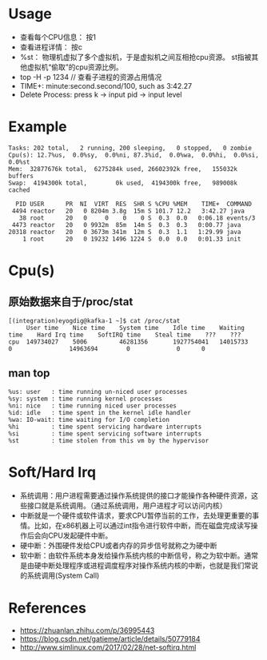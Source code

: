 # Usage
- 查看每个CPU信息： 按1
- 查看进程详情： 按c
- %st： 物理机虚拟了多个虚拟机，于是虚拟机之间互相抢cpu资源。 st指被其他虚拟机“偷取”的cpu资源比例。
- top -H -p 1234 // 查看子进程的资源占用情况
- TIME+: minute:second.second/100, such as 3:42.27
- Delete Process: press k -> input pid -> input level

# Example
	Tasks: 202 total,   2 running, 200 sleeping,   0 stopped,   0 zombie
	Cpu(s): 12.7%us,  0.0%sy,  0.0%ni, 87.3%id,  0.0%wa,  0.0%hi,  0.0%si,  0.0%st
	Mem:  32877676k total,  6275284k used, 26602392k free,   155032k buffers
	Swap:  4194300k total,        0k used,  4194300k free,   989008k cached

	  PID USER      PR  NI  VIRT  RES  SHR S %CPU %MEM    TIME+  COMMAND
	 4494 reactor   20   0 8204m 3.8g  15m S 101.7 12.2   3:42.27 java
	   38 root      20   0     0    0    0 S  0.3  0.0   0:06.18 events/3
	 4473 reactor   20   0 9932m  85m  14m S  0.3  0.3   0:00.77 java
	20318 reactor   20   0 3673m 341m  12m S  0.3  1.1   1:29.99 java
		1 root      20   0 19232 1496 1224 S  0.0  0.0   0:01.33 init

# Cpu(s)
## 原始数据来自于/proc/stat
	[(integration)eyogdig@kafka-1 ~]$ cat /proc/stat
		 User time    Nice time    System time    Idle time    Waiting time    Hard Irq time    SoftIRQ time    Steal time    ???    ???    
	cpu  149734027    5006         46281356       1927754041   14015733        0                14963694        0             0      0
## man top
	%us: user   : time running un-niced user processes
	%sy: system : time running kernel processes
	%ni: nice   : time running niced user processes
	%id: idle   : time spent in the kernel idle handler 
	%wa: IO-wait: time waiting for I/O completion
	%hi         : time spent servicing hardware interrupts
	%si         : time spent servicing software interrupts 
	%st         : time stolen from this vm by the hypervisor

# Soft/Hard Irq
- 系统调用：用户进程需要通过操作系统提供的接口才能操作各种硬件资源，这些接口就是系统调用。（通过系统调用，用户进程才可以访问内核）
- 中断就是一个硬件或软件请求，要求CPU暂停当前的工作，去处理更重要的事情。比如，在x86机器上可以通过int指令进行软件中断，而在磁盘完成读写操作后会向CPU发起硬件中断。
- 硬中断：外围硬件发给CPU或者内存的异步信号就称之为硬中断
- 软中断：由软件系统本身发给操作系统内核的中断信号，称之为软中断。通常是由硬中断处理程序或进程调度程序对操作系统内核的中断，也就是我们常说的系统调用(System Call)

# References
- https://zhuanlan.zhihu.com/p/36995443
- https://blog.csdn.net/gatieme/article/details/50779184
- http://www.simlinux.com/2017/02/28/net-softirq.html
